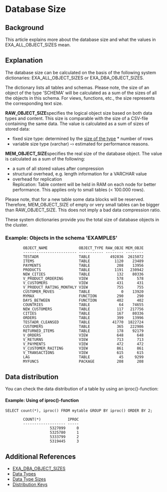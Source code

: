 # Database Size 
## Background

This article explains more about the database size and what the values in EXA_ALL_OBJECT_SIZES mean.

## Explanation

The database size can be calculated on the basis of the following system dictionaries: EXA_ALL_OBJECT_SIZES or EXA_DBA_OBJECT_SIZES.

The dictionary lists all tables and schemas. Please note, the size of an object of the type 'SCHEMA' will be calculated as a sum of the sizes of all the objects in this schema. For views, functions, etc., the size represents the corresponding text size.

**RAW_OBJECT_SIZE**specifies the logical object size based on both data types and content. This size is comparable with the size of a CSV-file containing the same data. The value is calculated as a sum of sizes of stored data:

* fixed size type: determined by the [size of the type](https://docs.exasol.com/sql_references/data_types/data_type_size.htm#OtherTypes) * number of rows
* variable size type (varchar) –› estimated for performance reasons.

**MEM_OBJECT_SIZE**specifies the real size of the database object. The value is calculated as a sum of the following:

* a sum of all stored values after compression
* structural overhead, e.g. length information for a VARCHAR value
* overhead for replication  
Replication: Table content will be held in RAM on each node for better performance. This applies only to small tables (< 100.000 rows).

Please note, that for a new table some data blocks will be reserved. Therefore, MEM_OBJECT_SIZE of empty or very small tables can be bigger than RAW_OBJECT_SIZE. This does not imply a bad data compression ratio.

These system dictionaries provide you the total size of database objects in the cluster.

### Example: Objects in the schema 'EXAMPLES'


```"code-sql"
        OBJECT_NAME              OBJECT_TYPE RAW_OBJE MEM_OBJE
        ------------------------ ----------- -------- --------
        TESTADR                  TABLE         492836  2615072
        ITEMS                    TABLE           1120    23489
        PAYMENTS                 TABLE            208    13956
        PRODUCTS                 TABLE           1191   230942
        NEW_CITIES               TABLE            132    80336
        V_PRODUCT_ORDERING       VIEW             578      578
        V_CUSTOMERS              VIEW             431      431
        V_PRODUCT_RATING_MONTHLY VIEW             755      755
        CUSTOMER_MOVES           TABLE              0    13920
        MYMAX                    FUNCTION         290      290
        DAYS_BETWEEN             FUNCTION         402      402
        COUNTRIES                TABLE             64    74655
        NEW_CUSTOMERS            TABLE            117   217756
        CITIES                   TABLE            167    80336
        ORDERS                   TABLE            399    13996
        TESTADR_CLEANSED         TABLE          41770  1822724
        CUSTOMERS                TABLE            365   222986
        RETURNED_ITEMS           TABLE            178    92179
        V_ORDERS                 VIEW             648      648
        V_RETURNS                VIEW             713      713
        V_PAYMENTS               VIEW             472      472
        V_CUSTOMER_RAITING       VIEW             861      861
        V_TRANSACTIONS           VIEW             615      615
        LAG                      TABLE             45     9299
        MYFUNCS                  PACKAGE          208      208
```
## Data distribution

You can check the data distribution of a table by using an iproc()-function:

#### Example: Using of iproc()-function


```"code-sql"
SELECT count(*), iproc() FROM mytable GROUP BY iproc() ORDER BY 2; 
```

```"code-sql"
        COUNT(*)            IPROC
        ------------------- -----
                    5327099     0
                    5325780     1
                    5333799     2
                    5319445     3     
```
## Additional References

* [EXA_DBA_OBJECT_SIZES](https://docs.exasol.com/sql_references/metadata/metadata_system_tables.htm#EXA_DBA_OBJECT_SIZES)
* [Data Types](https://docs.exasol.com/sql_references/data_types/datatypesoverview.htm)
* [Data Type Sizes](https://docs.exasol.com/sql_references/data_types/data_type_size.htm)
* [Distribution Keys](https://docs.exasol.com/sql/alter_table(distribution_partitioning).htm?Highlight=distribution)
